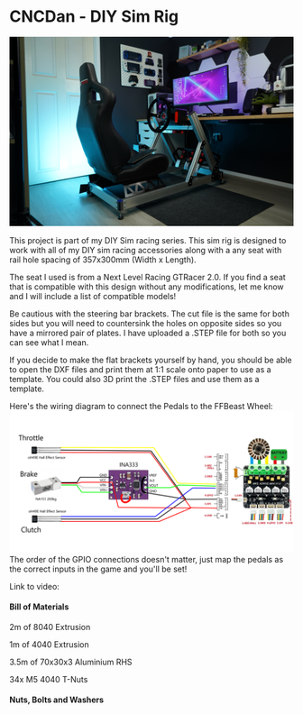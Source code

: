 # CNCDan - DIY Sim Rig

![Alt text](title.png "DIY Sim Rig")

This project is part of my DIY Sim racing series. This sim rig is designed to work with all of my DIY sim racing accessories along with a any seat with rail hole spacing of 357x300mm (Width x Length).

The seat I used is from a Next Level Racing GTRacer 2.0. If you find a seat that is compatible with this design without any modifications, let me know and I will include a list of compatible models!

Be cautious with the steering bar brackets. The cut file is the same for both sides but you will need to countersink the holes on opposite sides so you have a mirrored pair of plates. I have uploaded a .STEP file for both so you can see what I mean.

If you decide to make the flat brackets yourself by hand, you should be able to open the DXF files and print them at 1:1 scale onto paper to use as a template. You could also 3D print the .STEP files and use them as a template.

Here's the wiring diagram to connect the Pedals to the FFBeast Wheel:
![Alt text](Wiring_Diagram.png "Wiring Diagram")
The order of the GPIO connections doesn't matter, just map the pedals as the correct inputs in the game and you'll be set!

Link to video:

#### Bill of Materials

2m of 8040 Extrusion

1m of 4040 Extrusion

3.5m of 70x30x3 Aluminium RHS

34x M5 4040 T-Nuts


#### Nuts, Bolts and Washers
